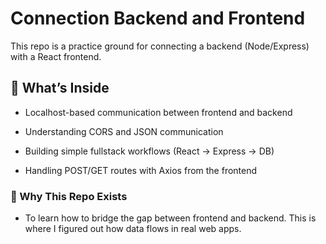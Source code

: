 
# Connection Backend and Frontend

This repo is a practice ground for connecting a backend (Node/Express) with a React frontend.

## 🤹 What’s Inside
- Localhost-based communication between frontend and backend

- Understanding CORS and JSON communication

- Building simple fullstack workflows (React → Express → DB)

- Handling POST/GET routes with Axios from the frontend


### 🧠 Why This Repo Exists

- To learn how to bridge the gap between frontend and backend. This is where I figured out how data flows in real web apps.

